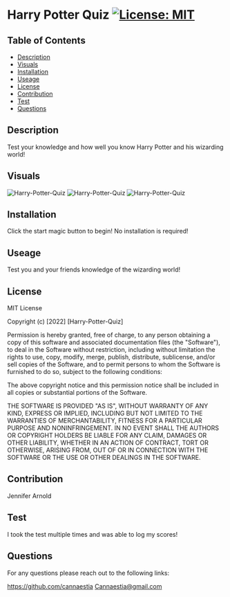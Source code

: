 # Harry Potter Quiz [![License: MIT](https://img.shields.io/badge/License-MIT-yellow.svg)](https://opensource.org/licenses/MIT)
      
## Table of Contents
* [Description](#description)
* [Visuals](#visuals)
* [Installation](#installation)
* [Useage](#useage)
* [License](#license)
* [Contribution](#contribution)
* [Test](#test)
* [Questions](#questions)
  
## Description
Test your knowledge and how well you know Harry Potter and his wizarding world!

## Visuals
![Harry-Potter-Quiz](./assets/images/Harry-Potter-Quiz%20(1).png)
![Harry-Potter-Quiz](./assets/images/Harry-Potter-Quiz%20(2).png)
![Harry-Potter-Quiz](./assets/images/Harry-Potter-Quiz.png)
      
## Installation
Click the start magic button to begin! No installation is required!
      
## Useage
Test you and your friends knowledge of the wizarding world!
      
## License
MIT License

Copyright (c) [2022] [Harry-Potter-Quiz]

Permission is hereby granted, free of charge, to any person obtaining a copy of this software and associated documentation files (the "Software"), to deal in the Software without restriction, including without limitation the rights to use, copy, modify, merge, publish, distribute, sublicense, and/or sell copies of the Software, and to permit persons to whom the Software is furnished to do so, subject to the following conditions:

The above copyright notice and this permission notice shall be included in all copies or substantial portions of the Software.

THE SOFTWARE IS PROVIDED "AS IS", WITHOUT WARRANTY OF ANY KIND, EXPRESS OR IMPLIED, INCLUDING BUT NOT LIMITED TO THE WARRANTIES OF MERCHANTABILITY, FITNESS FOR A PARTICULAR PURPOSE AND NONINFRINGEMENT. IN NO EVENT SHALL THE AUTHORS OR COPYRIGHT HOLDERS BE LIABLE FOR ANY CLAIM, DAMAGES OR OTHER LIABILITY, WHETHER IN AN ACTION OF CONTRACT, TORT OR OTHERWISE, ARISING FROM, OUT OF OR IN CONNECTION WITH THE SOFTWARE OR THE USE OR OTHER DEALINGS IN THE SOFTWARE.
      
## Contribution
Jennifer Arnold
      
## Test
I took the test multiple times and was able to log my scores!
      
## Questions
For any questions please reach out to the following links:

https://github.com/cannaestia
Cannaestia@gmail.com